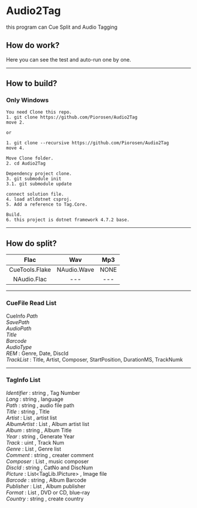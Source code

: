 # Audio2Tag
this program can Cue Split and Audio Tagging

## How do work?

Here you can see the test and auto-run one by one.
<hr/>

## How to build?
### Only Windows
```
You need Clone this repo.
1. git clone https://github.com/Piorosen/Audio2Tag
move 2.

or

1. git clone --recursive https://github.com/Piorosen/Audio2Tag
move 4.

Move Clone folder.
2. cd Audio2Tag

Dependency project clone.
3. git submodule init
3.1. git submodule update

connect solution file.
4. load atldotnet csproj.
5. Add a reference to Tag.Core.

Build.
6. this project is dotnet framework 4.7.2 base.
```

<hr />

## How do split?

   Flac |   Wav  |   Mp3
:------:|:------:|:-----:
CueTools.Flake | NAudio.Wave | NONE
NAudio.Flac    |  --- | ---

<hr />

### CueFile Read List

CueInfo
 *Path*  
 *SavePath*  
 *AudioPath*  
 *Title*  
 *Barcode*  
 *AudioType*  
 *REM* : Genre, Date, DiscId  
 *TrackList* : Title, Artist, Composer, StartPosition, DurationMS, TrackNumk  

<hr/>

### TagInfo List
*Identifier*   : string , Tag Number  
*Lang*         : string , language  
*Path*         : string , audio file path  
*Title*        : string , Title  
*Artist*       : List<string> , artist list  
*AlbumArtist*  : List<string> , Album artist list  
*Album*        : string , Album Title  
*Year*         : string , Generate Year  
*Track*        : uint , Track Num  
*Genre*        : List<string> , Genre list  
*Comment*      : string , creater comment  
*Composer*     : List<string> , music composer  
*DiscId*       : string , CatNo and DiscNum  
*Picture*      : List<TagLib.IPicture> , Image file  
*Barcode*      : string , Album Barcode  
*Publisher*    : List<string> , Album publisher  
*Format*       : List<string> , DVD or CD, blue-ray  
*Country*      : string , create country  
